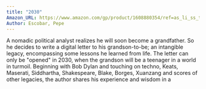 ```yaml
---
title: "2030"
Amazon_URL: https://www.amazon.com/gp/product/1608880354/ref=as_li_ss_tl?ie=UTF8&linkCode=ll1&tag=internetbo00a-20
Author: Escobar, Pepe
---
```

A nomadic political analyst realizes he will soon become a grandfather. So he decides to write a digital letter to his grandson-to-be; an intangible legacy, encompassing some lessons he learned from life. The letter can only be "opened" in 2030, when the grandson will be a teenager in a world in turmoil.  Beginning with Bob Dylan and touching on techno, Keats, Maserati, Siddhartha, Shakespeare, Blake, Borges, Xuanzang and scores of other legacies, the author shares his experience and wisdom in a